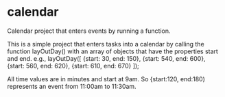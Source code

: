 calendar
========

Calendar project that enters events by running a function.

This is a simple project that enters tasks into a calendar by calling the function layOutDay()
with an array of objects that have the properties start and end. 
e.g., layOutDay([ {start: 30, end: 150}, {start: 540, end: 600}, {start: 560, end: 620}, {start: 610, end: 670} ]);

All time values are in minutes and start at 9am. So {start:120, end:180) represents an event from 11:00am to 11:30am. 
